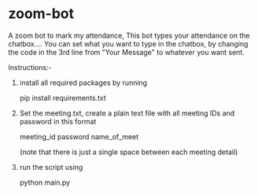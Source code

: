 # zoom-bot
A zoom bot to mark my attendance,
This bot types your attendance on the chatbox....
You can set what you want to type in the chatbox, by changing the code
in the 3rd line from "Your Message" to whatever you want sent.

Instructions:-
1. install all required packages by running 

    pip install requirements.txt

2. Set the meeting.txt, create a plain text file with 
   all meeting IDs and password in this format
   
   meeting_id password name_of_meet

   (note that there is just a single space between each meeting detail)

3. run the script using 

    python main.py


